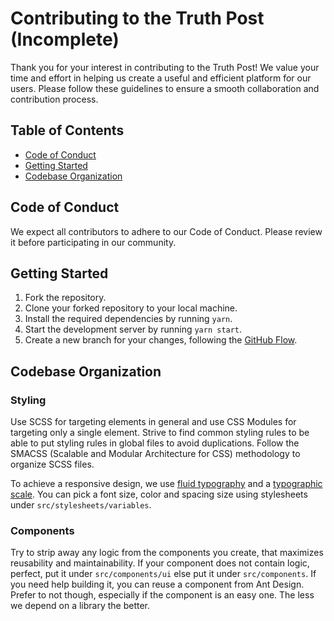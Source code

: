 # Contributing to the Truth Post (Incomplete)

Thank you for your interest in contributing to the Truth Post!
We value your time and effort in helping us create a useful and efficient platform for our users.
Please follow these guidelines to ensure a smooth collaboration and contribution process.

## Table of Contents

- [Code of Conduct](https://github.com/proveuswrong/webapp-news/blob/main/CODE_OF_CONDUCT.md)
- [Getting Started](#getting-started)
- [Codebase Organization](#codebase-organization)

## Code of Conduct

We expect all contributors to adhere to our Code of Conduct. Please review it before participating in our community.

## Getting Started

1. Fork the repository.
2. Clone your forked repository to your local machine.
3. Install the required dependencies by running `yarn`.
4. Start the development server by running `yarn start`.
5. Create a new branch for your changes, following the [GitHub Flow](https://docs.github.com/en/get-started/quickstart/github-flow).

## Codebase Organization

### Styling

Use SCSS for targeting elements in general and use CSS Modules for targeting only a single element.
Strive to find common styling rules to be able to put styling rules in global files to avoid duplications.
Follow the SMACSS (Scalable and Modular Architecture for CSS) methodology to organize SCSS files.

To achieve a responsive design, we use [fluid typography](https://css-tricks.com/snippets/css/fluid-typography/) and
a [typographic scale](https://spencermortensen.com/articles/typographic-scale/).
You can pick a font size, color and spacing size using stylesheets under `src/stylesheets/variables`.

### Components

Try to strip away any logic from the components you create, that maximizes reusability and maintainability. If your component does not
contain logic, perfect, put it under `src/components/ui` else put it under `src/components`.
If you need help building it, you can reuse a component from Ant Design. Prefer to not though, especially if the component is an easy one.
The less we depend on a library the better.
